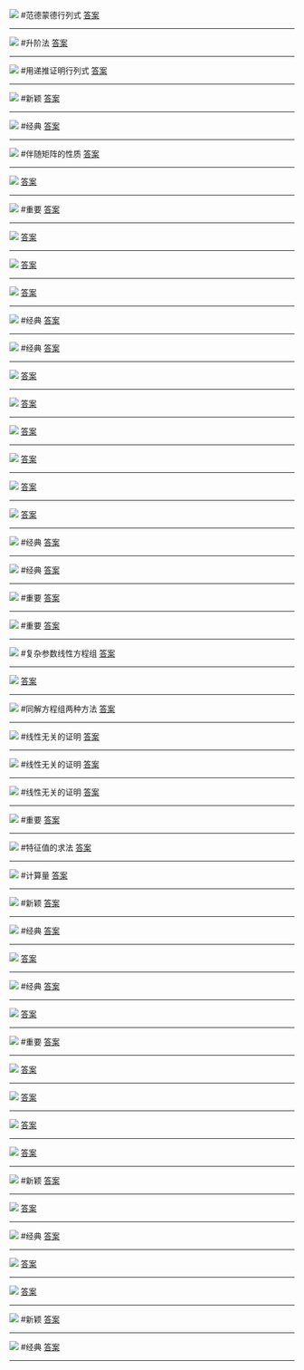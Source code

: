 ![](附件/Pasted%20image%2020221010095443.png)
#范德蒙德行列式
[答案](线代/答案.md#^tygd5d)

---
![](附件/Pasted%20image%2020221010100509.png)
#升阶法
[答案](线代/答案.md#^qc8y1b)

---
![](附件/Pasted%20image%2020221010101702.png)
#用递推证明行列式
[答案](线代/答案.md#^1ma2ge)

---
![](附件/Pasted%20image%2020221010101919.png)
#新颖
[答案](线代/答案.md#^gw4e5e)

---
![](附件/Pasted%20image%2020221010102116.png)
#经典
[答案](线代/答案.md#^29ii2l)

---
![](附件/Pasted%20image%2020221010102341.png)
#伴随矩阵的性质
[答案](线代/答案.md#^pl3qeo)

---
![](附件/Pasted%20image%2020221010112240.png)
[答案](线代/答案.md#^gjoy70)


---
![](附件/Pasted%20image%2020221010112320.png)
#重要
[答案](线代/答案.md#^9dn2xf)

---
![](附件/Pasted%20image%2020221011141640.png)
[答案](线代/答案.md#^psle7u)

---
![](附件/Pasted%20image%2020221011141815.png)
[答案](线代/答案.md#^is2l89)

---
![](附件/Pasted%20image%2020221011142236.png)
[答案](线代/答案.md#^efpsjt)

---
![](附件/Pasted%20image%2020221011142633.png)
#经典 
[答案](线代/答案.md#^2e9ja9)

---
![](附件/Pasted%20image%2020221011142851.png)
#经典 
[答案](线代/答案.md#^gttqjw)

---
![](附件/Pasted%20image%2020221011143111.png)
[答案](线代/答案.md#^efaj9j)

---
![](附件/Pasted%20image%2020221011143302.png)
[答案](线代/答案.md#^cztw3n)

---
![](附件/Pasted%20image%2020221011143539.png)
[答案](线代/答案.md#^mrti2o)

---
![](附件/Pasted%20image%2020221011144023.png)
[答案](线代/答案.md#^l0uzls)

---
![](附件/Pasted%20image%2020221011144327.png)
[答案](线代/答案.md#^rfxlma)

---
![](附件/Pasted%20image%2020221011145118.png)
[答案](线代/答案.md#^r46tua)

---
![](附件/Pasted%20image%2020221011145230.png)
#经典 
[答案](线代/答案.md#^4szxa4)

---
![](附件/Pasted%20image%2020221011145618.png)
#经典 
[答案](线代/答案.md#^e7q1cz)

---
![](附件/Pasted%20image%2020221011145958.png)
#重要 
[答案](线代/答案.md#^g0xh7q)

---
![](附件/Pasted%20image%2020221011151112.png)
#重要 
[答案](线代/答案.md#^nrmp8x)

---
![](附件/Pasted%20image%2020221012170839.png)
#复杂参数线性方程组
[答案](线代/答案.md#^7jtqqn)

---
![](附件/Pasted%20image%2020221012171556.png)
[答案](线代/答案.md#^623xfm)

---
![](附件/Pasted%20image%2020221012171844.png)
#同解方程组两种方法
[答案](线代/答案.md#^3w6osn)

---
![](附件/Pasted%20image%2020221012172618.png)
#线性无关的证明
[答案](线代/答案.md#^yazceg)

---
![](附件/Pasted%20image%2020221012173327.png)
#线性无关的证明 
[答案](线代/答案.md#^qpika2)

---
![](附件/Pasted%20image%2020221012173858.png)
#线性无关的证明 
[答案](线代/答案.md#^ozj0lt)

---
![](附件/Pasted%20image%2020221012174034.png)
#重要 
[答案](线代/答案.md#^pfbywx)

---
![](附件/Pasted%20image%2020221012190856.png)
#特征值的求法
[答案](线代/答案.md#^drjrki)

---
![](附件/Pasted%20image%2020221012193519.png)
#计算量
[答案](线代/答案.md#^wipz3u)

---
![](附件/Pasted%20image%2020221012193715.png)
#新颖 
[答案](线代/答案.md#^f7qxn4)

---
![](附件/Pasted%20image%2020221013154913.png)
#经典 
[答案](线代/答案.md#^f6j3jf)

---
![](附件/Pasted%20image%2020221013163318.png)
[答案](线代/答案.md#^u1xzac)

---
![](附件/Pasted%20image%2020221013163933.png)
#经典 
[答案](线代/答案.md#^81t6bv)

---
![](附件/Pasted%20image%2020221013164310.png)
[答案](线代/答案.md#^gcvyeg)

---
![](附件/Pasted%20image%2020221013164704.png)
#重要 
[答案](线代/答案.md#^dinnkb)

---
![](附件/Pasted%20image%2020221013165539.png)
[答案](线代/答案.md#^y254o0)

---
![](附件/Pasted%20image%2020221013165723.png)
[答案](线代/答案.md#^7vbyvu)

---
![](附件/Pasted%20image%2020221013165955.png)
[答案](线代/答案.md#^qx4coq)

---
![](附件/Pasted%20image%2020221014164709.png)
[答案](线代/答案.md#^3akq45)

---
![](附件/Pasted%20image%2020221014165916.png)
#新颖 
[答案](线代/答案.md#^j8usih)

---
![](附件/Pasted%20image%2020221014170414.png)
[答案](线代/答案.md#^5tshrp)

---
![](附件/Pasted%20image%2020221014170943.png)
#经典 
[答案](线代/答案.md#^bnjt11)

---
![](附件/Pasted%20image%2020221014171437.png)
[答案](线代/答案.md#^amezr6)

---
![](附件/Pasted%20image%2020221014171810.png)
[答案](线代/答案.md#^tyjelr)

---
![](附件/Pasted%20image%2020221014172036.png)
#新颖 
[答案](线代/答案.md#^2up4tp)

---
![](附件/Pasted%20image%2020221014172404.png)
#经典 
[答案](线代/答案.md#^oi5x66)

---

